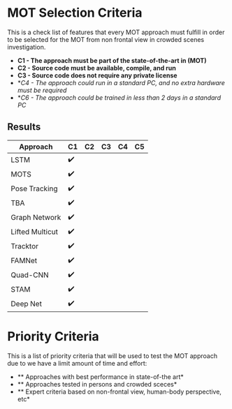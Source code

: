 # MOT Selection Criteria

This is a check list of features that every MOT approach must fulfill in order to
be selected for the MOT from non frontal view in crowded scenes investigation.

* **C1 - The approach must be part of the state-of-the-art in (MOT)**
* **C2 - Source code must be available, compile, and run**
* **C3 - Source code does not require any private license**
* **C4 - The approach could run in a standard PC, and no extra hardware must be required*
* **C6 - The approach could be trained in less than 2 days in a standard PC* 

## Results

| Approach        | C1                 | C2 | C3 | C4 | C5 |
|---              |---                 |--- |--- |--- |--- |
| LSTM            | :heavy_check_mark: |    |    |    |    |
| MOTS            | :heavy_check_mark: |    |    |    |    |
| Pose Tracking   | :heavy_check_mark: |    |    |    |    |
| TBA             | :heavy_check_mark: |    |    |    |    |
| Graph Network   | :heavy_check_mark: |    |    |    |    |
| Lifted Multicut | :heavy_check_mark: |    |    |    |    |
| Tracktor        | :heavy_check_mark: |    |    |    |    |
| FAMNet          | :heavy_check_mark: |    |    |    |    |
| Quad-CNN        | :heavy_check_mark: |    |    |    |    |
| STAM            | :heavy_check_mark: |    |    |    |    |
| Deep Net        | :heavy_check_mark: |    |    |    |    |

# Priority Criteria

This is a list of priority criteria that will be used to test the MOT approach due to
we have a limit amount of time and effort:

* ** Approaches with best performance in state-of-the art*
* ** Approaches tested in persons and crowded sceces*
* ** Expert criteria based on non-frontal view, human-body perspective, etc* 




